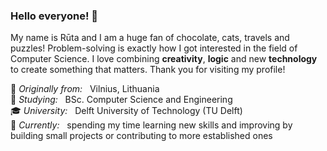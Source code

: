### Hello everyone! 🌻

My name is Rūta and I am a huge fan of chocolate, cats, travels and puzzles! Problem-solving is exactly how I got interested in the field of Computer Science. I love combining **creativity**, **logic** and new **technology** to create something that matters. Thank you for visiting my profile!  

🌱 *Originally from:* &nbsp; Vilnius, Lithuania    
📖 *Studying:*  &nbsp; BSc. Computer Science and Engineering    
🎓 *University:* &nbsp; Delft University of Technology (TU Delft)    
🧭 *Currently:* &nbsp; spending my time learning new skills and improving by building small projects or contributing to more established ones    
